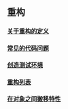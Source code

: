## 重构 


####  [关于重构的定义](https://github.com/ylzyqt/summarize-integration/blob/master/reconsitution/define.md)

####  [常见的代码问题](https://github.com/ylzyqt/summarize-integration/blob/master/reconsitution/problem.md)

####  [创造测试环境](https://github.com/ylzyqt/summarize-integration/blob/master/reconsitution/test.md)

####  [重构列表](https://github.com/ylzyqt/summarize-integration/blob/master/reconsitution/list.md)

####  [在对象之间搬移特性](https://github.com/ylzyqt/summarize-integration/blob/master/reconsitution/list.md)

